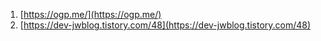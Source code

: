 1. [https://ogp.me/](https://ogp.me/)
2. [https://dev-jwblog.tistory.com/48](https://dev-jwblog.tistory.com/48)